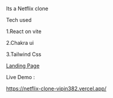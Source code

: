 Its a Netflix clone

Tech used

1.React on vite

2.Chakra ui

3.Tailwind Css

[Landing Page](https://user-images.githubusercontent.com/72223321/215699016-2dad1459-0241-4665-b025-66d271251d52.png)


Live Demo : 


https://netflix-clone-vipin382.vercel.app/
